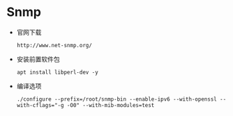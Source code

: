 # Snmp

- 官网下载

    ```shell
    http://www.net-snmp.org/
    ```

- 安装前置软件包

    ```shell
    apt install libperl-dev -y
    ```


- 编译选项

    ```shell
    ./configure --prefix=/root/snmp-bin --enable-ipv6 --with-openssl --with-cflags="-g -O0" --with-mib-modules=test
    ```

    

